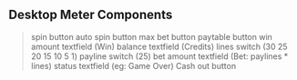 Desktop Meter Components
------------------------
> spin button
> auto spin button
> max bet button
> paytable button
> win amount textfield (Win)
> balance textfield (Credits)
> lines switch (30 25 20 15 10 5 1)
> payline switch (25)
> bet amount textfield (Bet: paylines * lines)
> status textfield (eg: Game Over)
> Cash out button
